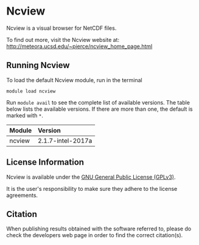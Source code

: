 # Ncview

Ncview is a visual browser for NetCDF files.

To find out more, visit the Ncview website at: http://meteora.ucsd.edu/~pierce/ncview_home_page.html

## Running Ncview

To load the default Ncview module, run in the terminal

    module load ncview

Run `module avail` to see the complete list of available versions. The table below lists the
available versions. If there are more than one, the default is marked with `*`.

| Module     | Version     |
| :------------- | :------------- |
| ncview |2.1.7-intel-2017a|

## License Information

Ncview is available under the [GNU General Public License (GPLv3)](https://www.gnu.org/licenses/gpl.html).

It is the user's responsibility to make sure they adhere to the license agreements.

## Citation

When publishing results obtained with the software referred to, please do check the developers web page in order to find the correct citation(s).
